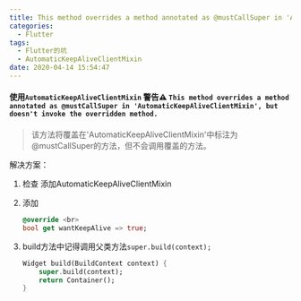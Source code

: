 ```yaml
---
title: This method overrides a method annotated as @mustCallSuper in 'AutomaticKeepAliveClientMixin', but doesn't invoke the overridden method.
categories:
  - Flutter
tags:
  - Flutter的坑
  - AutomaticKeepAliveClientMixin
date: 2020-04-14 15:54:47
---
```



#### 使用`AutomaticKeepAliveClientMixin` 警告⚠️ `This method overrides a method annotated as @mustCallSuper in 'AutomaticKeepAliveClientMixin', but doesn't invoke the overridden method.`

>该方法将覆盖在'AutomaticKeepAliveClientMixin'中标注为@mustCallSuper的方法，但不会调用覆盖的方法。

解决方案： 

 1. 检查 添加AutomaticKeepAliveClientMixin
 2. 添加 
 
    ```dart
    @override <br>
    bool get wantKeepAlive => true;
    ```
 3. build方法中记得调用父类方法`super.build(context);`
 
    ```dart
    Widget build(BuildContext context) {
        super.build(context);
        return Container();
    }
    ```
